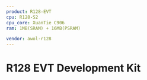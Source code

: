 ```yaml
---
product: R128-EVT
cpu: R128-S2
cpu_core: XuanTie C906
ram: 1MB(SRAM) + 16MB(PSRAM)

vendor: awol-r128
---
```


# R128 EVT Development Kit

